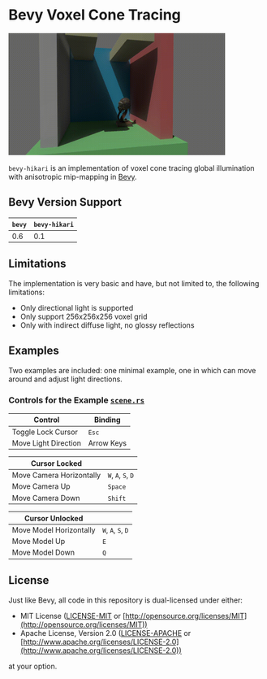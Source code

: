 # Bevy Voxel Cone Tracing
<img src="assets/screenshots/cover.gif" width="427" height="240" />

`bevy-hikari` is an implementation of voxel cone tracing global illumination with anisotropic mip-mapping in [Bevy](https://bevyengine.org/).

## Bevy Version Support
| `bevy` | `bevy-hikari` |
| ------ | ------------- |
| 0.6    | 0.1           |

## Limitations
The implementation is very basic and have, but not limited to, the following limitations:
- Only directional light is supported
- Only support 256x256x256 voxel grid
- Only with indirect diffuse light, no glossy reflections

## Examples
Two examples are included: one minimal example, one in which can move around and adjust light directions.

### Controls for the Example [`scene.rs`](examples/scene.rs)
| Control              | Binding    |
| -------------------- | ---------- |
| Toggle Lock Cursor   | `Esc`      |
| Move Light Direction | Arrow Keys |

| Cursor Locked            |                    |
| ------------------------ | ------------------ |
| Move Camera Horizontally | `W`, `A`, `S`, `D` |
| Move Camera Up           | `Space`            |
| Move Camera Down         | `Shift`            |

| Cursor Unlocked         |                    |
| ----------------------- | ------------------ |
| Move Model Horizontally | `W`, `A`, `S`, `D` |
| Move Model Up           | `E`                |
| Move Model Down         | `Q`                |

## License
Just like Bevy, all code in this repository is dual-licensed under either:

* MIT License ([LICENSE-MIT](docs/LICENSE-MIT) or [http://opensource.org/licenses/MIT](http://opensource.org/licenses/MIT))
* Apache License, Version 2.0 ([LICENSE-APACHE](docs/LICENSE-APACHE) or [http://www.apache.org/licenses/LICENSE-2.0](http://www.apache.org/licenses/LICENSE-2.0))

at your option.
